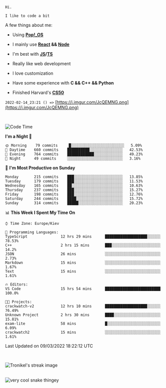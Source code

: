 ```
Hi.

I like to code a bit
```

A few things about me:

-   Using **[Pop!\_OS](https://pop.system76.com/)**

-   I mainly use **[React](https://reactjs.org/) && [Node](https://nodejs.org/en/)**

-   I'm best with **[JS](https://www.javascript.com/)/[TS](https://www.typescriptlang.org/)**

-   Really like web development

-   I love customization

-   Have some experience with **C && C++ && Python**

-   Finished Harvard's **[CS50](https://cs50.harvard.edu)**

`2022-02-14_23:21 () =>` [https://i.imgur.com/JcQEMNG.png](https://i.imgur.com/JcQEMNG.png)

<br>

<!--START_SECTION:waka-->
![Code Time](http://img.shields.io/badge/Code%20Time-413%20hrs%2048%20mins-blue)

**I'm a Night 🦉** 

```text
🌞 Morning    79 commits     █░░░░░░░░░░░░░░░░░░░░░░░░   5.09% 
🌆 Daytime    660 commits    ██████████░░░░░░░░░░░░░░░   42.53% 
🌃 Evening    764 commits    ████████████░░░░░░░░░░░░░   49.23% 
🌙 Night      49 commits     ░░░░░░░░░░░░░░░░░░░░░░░░░   3.16%

```
📅 **I'm Most Productive on Sunday** 

```text
Monday       215 commits    ███░░░░░░░░░░░░░░░░░░░░░░   13.85% 
Tuesday      179 commits    ███░░░░░░░░░░░░░░░░░░░░░░   11.53% 
Wednesday    165 commits    ██░░░░░░░░░░░░░░░░░░░░░░░   10.63% 
Thursday     237 commits    ███░░░░░░░░░░░░░░░░░░░░░░   15.27% 
Friday       198 commits    ███░░░░░░░░░░░░░░░░░░░░░░   12.76% 
Saturday     244 commits    ████░░░░░░░░░░░░░░░░░░░░░   15.72% 
Sunday       314 commits    █████░░░░░░░░░░░░░░░░░░░░   20.23%

```


📊 **This Week I Spent My Time On** 

```text
⌚︎ Time Zone: Europe/Kiev

💬 Programming Languages: 
TypeScript               12 hrs 29 mins      ███████████████████░░░░░░   78.53% 
C++                      2 hrs 15 mins       ███░░░░░░░░░░░░░░░░░░░░░░   14.2% 
JSON                     26 mins             ░░░░░░░░░░░░░░░░░░░░░░░░░   2.73% 
Markdown                 15 mins             ░░░░░░░░░░░░░░░░░░░░░░░░░   1.67% 
Text                     15 mins             ░░░░░░░░░░░░░░░░░░░░░░░░░   1.61%

🔥 Editors: 
VS Code                  15 hrs 54 mins      █████████████████████████   100.0%

🐱‍💻 Projects: 
crackwatch-v2            12 hrs 10 mins      ███████████████████░░░░░░   76.49% 
Unknown Project          2 hrs 30 mins       ████░░░░░░░░░░░░░░░░░░░░░   15.81% 
exam-lite                58 mins             █░░░░░░░░░░░░░░░░░░░░░░░░   6.09% 
crackwatch2              15 mins             ░░░░░░░░░░░░░░░░░░░░░░░░░   1.61%

```


 Last Updated on 09/03/2022 18:22:12 UTC
<!--END_SECTION:waka-->

<br>

<p><img align="center" src="https://github-readme-streak-stats.herokuapp.com/?user=Trunkelis&theme=dark" alt="Tronikel's streak image" /></p>

<br>

<img title="" src="https://raw.githubusercontent.com/Trunkelis/Trunkelis/output/github-contribution-grid-snake.svg" alt="very cool snake thingey" data-align="left">
